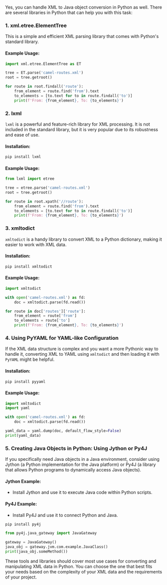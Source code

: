 Yes, you can handle XML to Java object conversion in Python as well. There are several libraries in Python that can help you with this task:

### 1. **xml.etree.ElementTree**
This is a simple and efficient XML parsing library that comes with Python's standard library.

#### Example Usage:
```python
import xml.etree.ElementTree as ET

tree = ET.parse('camel-routes.xml')
root = tree.getroot()

for route in root.findall('route'):
    from_element = route.find('from').text
    to_elements = [to.text for to in route.findall('to')]
    print(f'From: {from_element}, To: {to_elements}')
```

### 2. **lxml**
`lxml` is a powerful and feature-rich library for XML processing. It is not included in the standard library, but it is very popular due to its robustness and ease of use.

#### Installation:
```bash
pip install lxml
```

#### Example Usage:
```python
from lxml import etree

tree = etree.parse('camel-routes.xml')
root = tree.getroot()

for route in root.xpath('//route'):
    from_element = route.find('from').text
    to_elements = [to.text for to in route.findall('to')]
    print(f'From: {from_element}, To: {to_elements}')
```

### 3. **xmltodict**
`xmltodict` is a handy library to convert XML to a Python dictionary, making it easier to work with XML data.

#### Installation:
```bash
pip install xmltodict
```

#### Example Usage:
```python
import xmltodict

with open('camel-routes.xml') as fd:
    doc = xmltodict.parse(fd.read())

for route in doc['routes']['route']:
    from_element = route['from']
    to_elements = route['to']
    print(f'From: {from_element}, To: {to_elements}')
```

### 4. **Using PyYAML for YAML-like Configuration**
If the XML data structure is complex and you want a more Pythonic way to handle it, converting XML to YAML using `xmltodict` and then loading it with `PyYAML` might be helpful.

#### Installation:
```bash
pip install pyyaml
```

#### Example Usage:
```python
import xmltodict
import yaml

with open('camel-routes.xml') as fd:
    doc = xmltodict.parse(fd.read())

yaml_data = yaml.dump(doc, default_flow_style=False)
print(yaml_data)
```

### 5. **Creating Java Objects in Python: Using Jython or Py4J**
If you specifically need Java objects in a Java environment, consider using Jython (a Python implementation for the Java platform) or Py4J (a library that allows Python programs to dynamically access Java objects).

#### Jython Example:
- Install Jython and use it to execute Java code within Python scripts.

#### Py4J Example:
- Install Py4J and use it to connect Python and Java.
```bash
pip install py4j
```

```python
from py4j.java_gateway import JavaGateway

gateway = JavaGateway()
java_obj = gateway.jvm.com.example.JavaClass()
print(java_obj.someMethod())
```

These tools and libraries should cover most use cases for converting and manipulating XML data in Python. You can choose the one that best fits your needs based on the complexity of your XML data and the requirements of your project.
